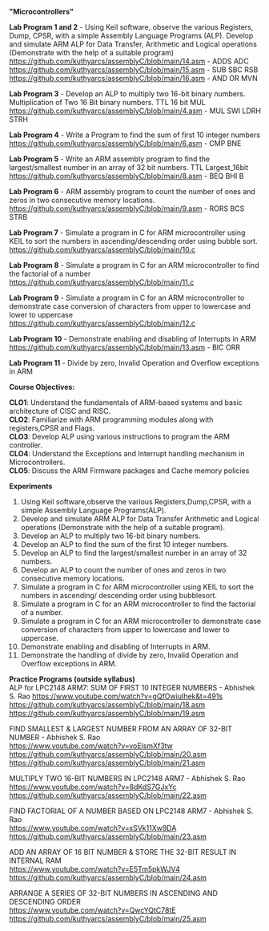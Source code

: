 **"Microcontrollers"**  

**Lab Program 1 and 2** - Using Keil software, observe the various Registers, Dump, CPSR, with a simple Assembly Language Programs (ALP). Develop and simulate ARM ALP for Data Transfer, Arithmetic and Logical operations (Demonstrate with the help of a suitable program)   
https://github.com/kuthyarcs/assemblyC/blob/main/14.asm - ADDS ADC    
https://github.com/kuthyarcs/assemblyC/blob/main/15.asm - SUB SBC RSB  
https://github.com/kuthyarcs/assemblyC/blob/main/16.asm - AND OR MVN   


**Lab Program 3** - Develop an ALP to multiply two 16-bit binary numbers. Multiplication of Two 16 Bit binary numbers. TTL 16 bit MUL     
https://github.com/kuthyarcs/assemblyC/blob/main/4.asm - MUL SWI LDRH STRH   


**Lab Program 4** - Write a Program to find the sum of first 10 integer numbers   
https://github.com/kuthyarcs/assemblyC/blob/main/6.asm - CMP BNE   

**Lab Program 5** - Write an ARM assembly program to find the largest/smallest number in an array of 32 bit numbers. TTL Largest_16bit   
https://github.com/kuthyarcs/assemblyC/blob/main/8.asm - BEQ BHI B   


**Lab Program 6** - ARM assembly program to count the number of ones and zeros in two consecutive memory locations.   
https://github.com/kuthyarcs/assemblyC/blob/main/9.asm - RORS BCS STRB  


**Lab Program 7** - Simulate a program in C for ARM microcontroller using KEIL to sort the numbers in ascending/descending order using bubble sort.   
https://github.com/kuthyarcs/assemblyC/blob/main/10.c 


**Lab Program 8** - Simulate a program in C for an ARM microcontroller to find the factorial of a number   
https://github.com/kuthyarcs/assemblyC/blob/main/11.c   


**Lab Program 9** - Simulate a program in C for an ARM microcontroller to demonstrate case conversion of characters from upper to lowercase and lower to uppercase    
https://github.com/kuthyarcs/assemblyC/blob/main/12.c   


**Lab Program 10** - Demonstrate enabling and disabling of Interrupts in ARM    
https://github.com/kuthyarcs/assemblyC/blob/main/13.asm - BIC ORR 


**Lab Program 11** - Divide by zero, Invalid Operation and Overflow exceptions in ARM   



**Course Objectives:**  

 **CLO1**: Understand the fundamentals of ARM-based systems and basic architecture of CISC and RISC.   
 **CLO2**: Familiarize with ARM programming modules along with registers,CPSR and Flags.   
 **CLO3**: Develop ALP using various instructions to program the ARM controller.   
 **CLO4**: Understand the Exceptions and Interrupt handling mechanism in Microcontrollers.   
 **CLO5**: Discuss the ARM Firmware packages and Cache memory policies   


 **Experiments**   
 1. Using Keil software,observe the various Registers,Dump,CPSR, with a simple Assembly Language Programs(ALP).   
 2. Develop and simulate ARM ALP for Data Transfer Arithmetic and Logical operations (Demonstrate with the help of a suitable program).      
 3. Develop an ALP to multiply two 16-bit binary numbers.   
 4. Develop an ALP to find the sum of the first 10 integer numbers.   
 5. Develop an ALP to find the largest/smallest number in an array of 32 numbers.   
 6. Develop an ALP to count the number  of ones and zeros in two consecutive memory locations.      
 7. Simulate a program in C for ARM microcontroller using KEIL to sort the numbers in ascending/ descending order using bubblesort.   
 8. Simulate a program in C for an ARM microcontroller to find the factorial of a number.   
 9. Simulate a program in C for an ARM microcontroller to demonstrate case  conversion of characters from upper to lowercase and lower to uppercase.   
 10. Demonstrate enabling and disabling of Interrupts in  ARM.   
 11. Demonstrate the handling of divide by zero, Invalid Operation and Overflow exceptions in ARM.   

 **Practice Programs (outside syllabus)**   
 ALP for LPC2148 ARM7: SUM OF FIRST 10 INTEGER NUMBERS - Abhishek S. Rao  https://www.youtube.com/watch?v=gQfOwiuIhek&t=491s   
https://github.com/kuthyarcs/assemblyC/blob/main/18.asm   
https://github.com/kuthyarcs/assemblyC/blob/main/19.asm   

FIND SMALLEST & LARGEST NUMBER FROM AN ARRAY OF 32-BIT NUMBER - Abhishek S. Rao   
https://www.youtube.com/watch?v=voElsmXf3tw   
 https://github.com/kuthyarcs/assemblyC/blob/main/20.asm   
 https://github.com/kuthyarcs/assemblyC/blob/main/21.asm    


MULTIPLY TWO 16-BIT NUMBERS IN LPC2148 ARM7 - Abhishek S. Rao   
https://www.youtube.com/watch?v=8dKdS7GJxYc   
https://github.com/kuthyarcs/assemblyC/blob/main/22.asm    

FIND FACTORIAL OF A NUMBER BASED ON LPC2148 ARM7 - Abhishek S. Rao   
https://www.youtube.com/watch?v=xSVk11Xw9DA    
https://github.com/kuthyarcs/assemblyC/blob/main/23.asm    


ADD AN ARRAY OF 16 BIT NUMBER & STORE THE 32-BIT RESULT IN INTERNAL RAM     
https://www.youtube.com/watch?v=E5Tm5pkWJV4     
https://github.com/kuthyarcs/assemblyC/blob/main/24.asm    


ARRANGE A SERIES OF 32-BIT NUMBERS IN ASCENDING AND DESCENDING ORDER   
https://www.youtube.com/watch?v=QwcYQtC78tE   
https://github.com/kuthyarcs/assemblyC/blob/main/25.asm   
